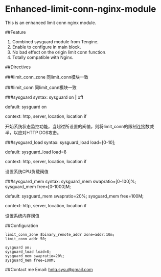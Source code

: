 Enhanced-limit-conn-nginx-module
================================

This is an enhanced limit conn nginx module.

##Feature

1. Combined sysguard module from Tengine.
2. Enable to configure in main block.
3. No bad effect on the origin limit conn function.
4. Totally compatible with Nginx.

##Directives

###limit_conn_zone
同limit_conn模块一致

###limit_conn
同limit_conn模块一致

###sysguard
syntax: sysguard on | off

default: sysguard on

context: http, server, location, location if

开始系统状态监控功能，当超过所设置的阀值，则将limit_conn的限制连接数减半，以应对HTTP DOS攻击。

###sysguard_load
syntax: sysguard_load load=[0-10];

default: sysguard_load load=8

context: http, server, location, location if

设置系统CPU负载阀值

###sysguard_mem
syntax: sysguard_mem swapratio=[0-100]%;
        sysguard_mem free=[0-1000]M;

default: sysguard_mem swapratio=20%;
         sysguard_mem free=100M;

context: http, server, location, location if

设置系统内存阀值

##Configuration

```
limit_conn_zone $binary_remote_addr zone=addr:10m;
limit_conn addr 50;

sysguard on;
sysguard_load load=8;
sysguard_mem swapratio=20%;
sysguard_mem free=100M;
```

##Contact me
Email: hnlq.sysu@gmail.com
